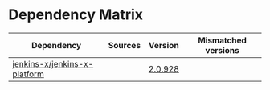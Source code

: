 # Dependency Matrix

Dependency | Sources | Version | Mismatched versions
---------- | ------- | ------- | -------------------
[jenkins-x/jenkins-x-platform](https://github.com/jenkins-x/jenkins-x-platform) |  | [2.0.928](https://github.com/jenkins-x/jenkins-x-platform/releases/tag/v2.0.928) | 
